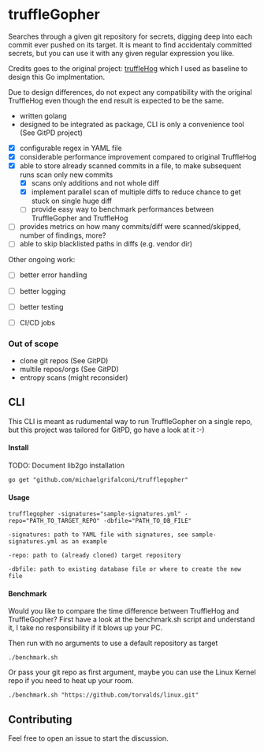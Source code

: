 

# truffleGopher
Searches through a given git repository for secrets, digging deep into each commit ever pushed on its target. It is meant to find accidentaly committed secrets, but you can use it with any given regular expression you like.

Credits goes to the original project: [truffleHog](https://github.com/dxa4481/truffleHog) which I used as baseline to design this Go implmentation.

Due to design differences, do not expect any compatibility with the original TruffleHog even though the end result is expected to be the same.

 - written golang
 - designed to be integrated as package, CLI is only a convenience tool (See GitPD project)
 - [x] configurable regex in YAML file
 - [x] considerable performance improvement compared to original TruffleHog
 - [x] able to store already scanned commits in a file, to make subsequent runs scan only new commits
   - [x] scans only additions and not whole diff
   - [x] implement parallel scan of multiple diffs to reduce chance to get stuck on single huge diff
   - [ ] provide easy way to benchmark performances between TruffleGopher and TruffleHog
 - [ ] provides metrics on how many commits/diff were scanned/skipped, number of findings, more?
 - [ ] able to skip blacklisted paths in diffs (e.g. vendor dir)

 Other ongoing work:
 - [ ] better error handling
 - [ ] better logging
 - [ ] better testing
 - [ ] CI/CD jobs 


### Out of scope
- clone git repos (See GitPD)
- multile repos/orgs (See GitPD)
- entropy scans (might reconsider)


## CLI
This CLI is meant as rudumental way to run TruffleGopher on a single repo, but this project was tailored for GitPD, go have a look at it :-)

#### Install
TODO: Document lib2go installation
```
go get "github.com/michaelgrifalconi/trufflegopher"
```

#### Usage
```
trufflegopher -signatures="sample-signatures.yml" -repo="PATH_TO_TARGET_REPO" -dbfile="PATH_TO_DB_FILE"
```
```
-signatures: path to YAML file with signatures, see sample-signatures.yml as an example

-repo: path to (already cloned) target repository

-dbfile: path to existing database file or where to create the new file
```

#### Benchmark
Would you like to compare the time difference between TruffleHog and TruffleGopher?
First have a look at the benchmark.sh script and understand it, I take no responsibility if it blows up your PC.

Then run with no arguments to use a default repository as target
```
./benchmark.sh
```

Or pass your git repo as first argument, maybe you can use the Linux Kernel repo if you need to heat up your room.
```
./benchmark.sh "https://github.com/torvalds/linux.git"
```

## Contributing
Feel free to open an issue to start the discussion.